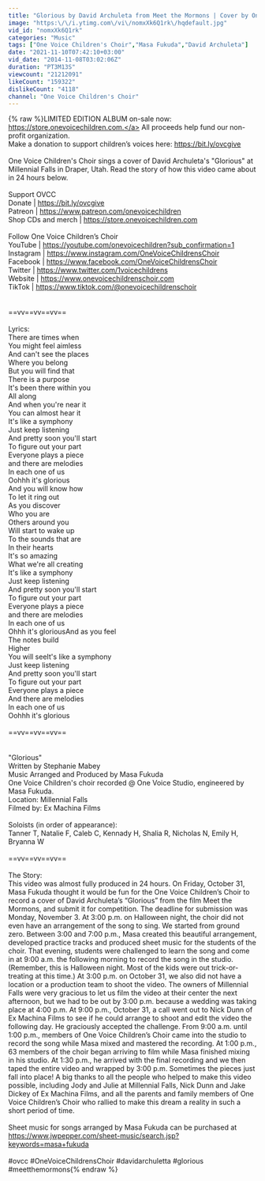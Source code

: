 ```yaml
---
title: "Glorious by David Archuleta from Meet the Mormons | Cover by One Voice Children's Choir"
image: "https:\/\/i.ytimg.com\/vi\/nomxXk6Q1rk\/hqdefault.jpg"
vid_id: "nomxXk6Q1rk"
categories: "Music"
tags: ["One Voice Children's Choir","Masa Fukuda","David Archuleta"]
date: "2021-11-10T07:42:10+03:00"
vid_date: "2014-11-08T03:02:06Z"
duration: "PT3M13S"
viewcount: "21212091"
likeCount: "159322"
dislikeCount: "4118"
channel: "One Voice Children's Choir"
---
```

{% raw %}LIMITED EDITION ALBUM on-sale now: <a rel="nofollow" target="blank" href="https://store.onevoicechildren.com.">https://store.onevoicechildren.com.</a> All proceeds help fund our non-profit organization. <br />Make a donation to support children’s voices here: <a rel="nofollow" target="blank" href="https://bit.ly/ovcgive">https://bit.ly/ovcgive</a><br /><br />One Voice Children's Choir sings a cover of  David Archuleta's &quot;Glorious&quot; at Millennial Falls in Draper, Utah. Read the story of how this video came about in 24 hours below.<br /><br />Support OVCC<br />Donate | <a rel="nofollow" target="blank" href="https://bit.ly/ovcgive">https://bit.ly/ovcgive</a> <br />Patreon | <a rel="nofollow" target="blank" href="https://www.patreon.com/onevoicechildren">https://www.patreon.com/onevoicechildren</a> <br />Shop CDs and merch | <a rel="nofollow" target="blank" href="https://store.onevoicechildren.com">https://store.onevoicechildren.com</a> <br /><br />Follow One Voice Children’s Choir<br />YouTube | <a rel="nofollow" target="blank" href="https://youtube.com/onevoicechildren?sub_confirmation=1">https://youtube.com/onevoicechildren?sub_confirmation=1</a><br />Instagram | <a rel="nofollow" target="blank" href="https://www.instagram.com/OneVoiceChildrensChoir">https://www.instagram.com/OneVoiceChildrensChoir</a><br />Facebook | <a rel="nofollow" target="blank" href="https://www.facebook.com/OneVoiceChildrensChoir">https://www.facebook.com/OneVoiceChildrensChoir</a><br />Twitter | <a rel="nofollow" target="blank" href="https://www.twitter.com/1voicechildrens">https://www.twitter.com/1voicechildrens</a><br />Website | <a rel="nofollow" target="blank" href="https://www.onevoicechildrenschoir.com">https://www.onevoicechildrenschoir.com</a><br />TikTok | <a rel="nofollow" target="blank" href="https://www.tiktok.com/@onevoicechildrenschoir">https://www.tiktok.com/@onevoicechildrenschoir</a><br /><br /><br />==vv==vv==vv==<br /><br />Lyrics:<br />There are times when<br />You might feel aimless<br />And can't see the places<br />Where you belong<br />But you will find that<br />There is a purpose<br />It's been there within you<br />All along<br />And when you're near it<br />You can almost hear it<br />It's like a symphony<br />Just keep listening<br />And pretty soon you'll start<br />To figure out your part<br />Everyone plays a piece<br />and there are melodies<br />In each one of us<br />Oohhh it's glorious<br />And you will know how<br />To let it ring out<br />As you discover<br />Who you are<br />Others around you<br />Will start to wake up<br />To the sounds that are<br />In their hearts<br />It's so amazing<br />What we're all creating<br />It's like a symphony<br />Just keep listening<br />And pretty soon you'll start<br />To figure out your part<br />Everyone plays a piece<br />and there are melodies<br />In each one of us<br />Ohhh it's gloriousAnd as you feel<br />The notes build<br />Higher<br />You will seeIt's like a symphony<br />Just keep listening<br />And pretty soon you'll start<br />To figure out your part<br />Everyone plays a piece<br />And there are melodies<br />In each one of us<br />Oohhh it's glorious<br /><br />==vv==vv==vv==<br /><br /><br />&quot;Glorious&quot;<br />Written by Stephanie Mabey<br />Music Arranged and Produced by Masa Fukuda<br />One Voice Children's choir recorded @ One Voice Studio, engineered by Masa Fukuda.<br />Location: Millennial Falls<br />Filmed by: Ex Machina Films<br /><br />Soloists (in order of appearance):<br />Tanner T, Natalie F, Caleb C, Kennady H, Shalia R, Nicholas N, Emily H, Bryanna W<br /><br />==vv==vv==vv==<br /><br />The Story:<br />This video was almost fully produced in 24 hours. On Friday, October 31, Masa Fukuda thought it would be fun for the One Voice Children’s Choir to record a cover of David Archuleta’s “Glorious” from the film Meet the Mormons, and submit it for competition. The deadline for submission was Monday, November 3. At 3:00 p.m. on Halloween night, the choir did not even have an arrangement of the song to sing. We started from ground zero. Between 3:00 and 7:00 p.m., Masa created this beautiful arrangement, developed practice tracks and produced sheet music for the students of the choir. That evening, students were challenged to learn the song and come in at 9:00 a.m. the following morning to record the song in the studio. (Remember, this is Halloween night. Most of the kids were out trick-or-treating at this time.) At 3:00 p.m. on October 31, we also did not have a location or a production team to shoot the video. The owners of Millennial Falls were very gracious to let us film the video at their center the next afternoon, but we had to be out by 3:00 p.m. because a wedding was taking place at 4:00 p.m. At 9:00 p.m., October 31, a call went out to Nick Dunn of Ex Machina Films to see if he could arrange to shoot and edit the video the following day. He graciously accepted the challenge. From 9:00 a.m. until 1:00 p.m., members of One Voice Children’s Choir came into the studio to record the song while Masa mixed and mastered the recording. At 1:00 p.m., 63 members of the choir began arriving to film while Masa finished mixing in his studio. At 1:30 p.m., he arrived with the final recording and we then taped the entire video and wrapped by 3:00 p.m. Sometimes the pieces just fall into place! A big thanks to all the people who helped to make this video possible, including Jody and Julie at Millennial Falls, Nick Dunn and Jake Dickey of Ex Machina Films, and all the parents and family members of One Voice Children’s Choir who rallied to make this dream a reality in such a short period of time.<br /><br />Sheet music for songs arranged by Masa Fukuda can be purchased at <a rel="nofollow" target="blank" href="https://www.jwpepper.com/sheet-music/search.jsp?keywords=masa+fukuda">https://www.jwpepper.com/sheet-music/search.jsp?keywords=masa+fukuda</a><br /><br />#ovcc #OneVoiceChildrensChoir #davidarchuletta #glorious #meetthemormons{% endraw %}
